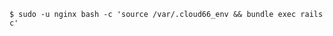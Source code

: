 <!-- usedin: [ _includes/_inlines/Tutorials/Rails/1991-09-26-rails-console/1991-09-26-rails-console_start-by-sshing-to-your-serverh-v1.md] -->

```
$ sudo -u nginx bash -c 'source /var/.cloud66_env && bundle exec rails c'
```
